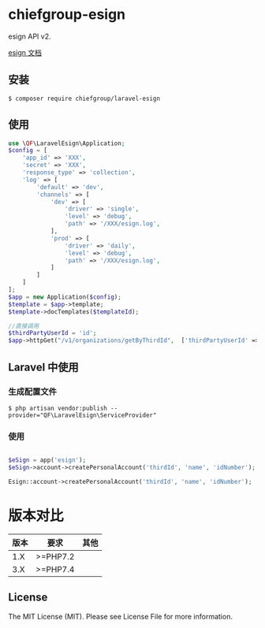 # chiefgroup-esign
esign API v2.

[esign 文档](https://open.esign.cn/doc/opendoc/saas_api/zi63uy)

## 安装

```
$ composer require chiefgroup/laravel-esign
```

## 使用

```php
use \QF\LaravelEsign\Application;
$config = [
    'app_id' => 'XXX',
    'secret' => 'XXX',
    'response_type' => 'collection',
    'log' => [
        'default' => 'dev',
        'channels' => [
            'dev' => [
                'driver' => 'single',
                'level' => 'debug',
                'path' => '/XXX/esign.log',
            ],
            'prod' => [
                'driver' => 'daily',
                'level' => 'debug',
                'path' => '/XXX/esign.log',
            ]
        ]
    ]
];
$app = new Application($config);
$template = $app->template;
$template->docTemplates($templateId);

//直接调用
$thirdPartyUserId = 'id';
$app->httpGet("/v1/organizations/getByThirdId",  ['thirdPartyUserId' => $thirdPartyUserId]);
```

## Laravel 中使用

### 生成配置文件

```
$ php artisan vendor:publish --provider="QF\LaravelEsign\ServiceProvider"
```

### 使用

```php

$eSign = app('esign');
$eSign->account->createPersonalAccount('thirdId', 'name', 'idNumber');

Esign::account->createPersonalAccount('thirdId', 'name', 'idNumber');
```

# 版本对比
| 版本 | 要求          | 其他 |
| ---- |-------------| ---- |
| 1.X| &gt;=PHP7.2 | |
| 3.X | &gt;=PHP7.4 | | 

## License

The MIT License (MIT). Please see License File for more information.